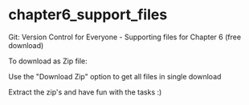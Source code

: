 chapter6_support_files
======================

Git: Version Control for Everyone - Supporting files for Chapter 6 (free download)

To download as Zip file: 

  Use the "Download Zip" option to get all files in single download

  Extract the zip's and have fun with the tasks :)
